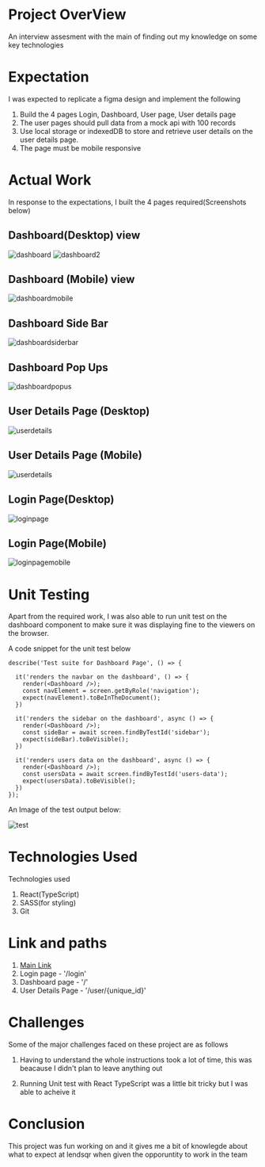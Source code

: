# Project OverView

An interview assesment with the main of finding out my knowledge on some key technologies

# Expectation

I was expected to replicate a figma design and implement the following
1. Build the 4 pages Login, Dashboard, User page, User details page
2. The user pages should pull data from a mock api with 100 records
3. Use local storage or indexedDB to store and retrieve user details on the user details page.
4. The page must be mobile responsive
# Actual Work

In response to the expectations, I built the 4 pages required(Screenshots below)

 ## Dashboard(Desktop) view
 ![dashboard](src/assets/images/dashboard.png)
 ![dashboard2](src/assets/images/dashboard2.png)

 ## Dashboard (Mobile) view
 ![dashboardmobile](src/assets/images/dashboardmobile.png)

 ## Dashboard Side Bar
 ![dashboardsiderbar](src/assets/images/dashboardsidebar.png)

 ## Dashboard Pop Ups
 ![dashboardpopus](src/assets/images/popups.png)

 ## User Details Page (Desktop)
 ![userdetails](src/assets/images/userdetailspage.png)
 ## User Details Page (Mobile)
 ![userdetails](src/assets/images/userdetailspagemobile.png)

 ## Login Page(Desktop)
![loginpage](src/assets/images/loginpage.png)

## Login Page(Mobile)
![loginpagemobile](src/assets/images/loginpagemobile.png)

# Unit Testing

Apart from the required work, I was also able to run unit test on the dashboard component to make sure it was displaying fine to the viewers on the browser.

A code snippet for the unit test below

```
describe('Test suite for Dashboard Page', () => {

  it('renders the navbar on the dashboard', () => {
    render(<Dashboard />);
    const navElement = screen.getByRole('navigation');
    expect(navElement).toBeInTheDocument();
  })
  
  it('renders the sidebar on the dashboard', async () => {
    render(<Dashboard />);
    const sideBar = await screen.findByTestId('sidebar');
    expect(sideBar).toBeVisible();
  })
  
  it('renders users data on the dashboard', async () => {
    render(<Dashboard />);
    const usersData = await screen.findByTestId('users-data');
    expect(usersData).toBeVisible();
  })
});
```
An Image of the test output below:

![test](src/assets/images/test.png)

# Technologies Used
Technologies used 
1. React(TypeScript)
2. SASS(for styling)
3. Git

# Link and paths
1. [Main Link](https://ameh-elijah-lendsqr-fe-test.netlify.app/)
2. Login page - '/login'
3. Dashboard page - '/'
4. User Details Page - '/user/{unique_id}'
# Challenges

Some of the major challenges faced on these project are as follows
1. Having to understand the whole instructions took a lot of time, this was beacause I didn't plan to leave anything out

2. Running Unit test with React TypeScript was a little bit tricky but I was able to acheive it

# Conclusion

This project was fun working on and it gives me a bit of knowlegde about what to expect at lendsqr when given the opporuntity to work in the team